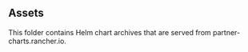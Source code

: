 ## Assets

This folder contains Helm chart archives that are served from partner-charts.rancher.io.
